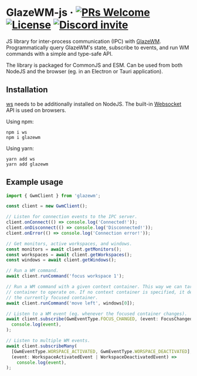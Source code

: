 # GlazeWM-js &middot; [![PRs Welcome](https://img.shields.io/badge/PRs-welcome-brightgreen.svg)](https://github.com/glazerdesktop/GlazeWM-js/pulls) [![License](https://img.shields.io/github/license/glazerdesktop/GlazeWM-js)](https://github.com/glazerdesktop/GlazeWM-js/blob/master/LICENSE.md) [![Discord invite](https://img.shields.io/discord/1041662798196908052.svg?logo=discord&colorB=7289DA)](https://discord.gg/ud6z3qjRvM)

JS library for inter-process communication (IPC) with [GlazeWM](https://github.com/glazerdesktop/GlazeWM). Programmatically query GlazeWM's state, subscribe to events, and run WM commands with a simple and type-safe API.

The library is packaged for CommonJS and ESM. Can be used from both NodeJS and the browser (eg. in an Electron or Tauri application).

## Installation

[ws](https://github.com/websockets/ws) needs to be additionally installed on NodeJS. The built-in [Websocket](https://developer.mozilla.org/en-US/docs/Web/API/WebSocket) API is used on browsers.

Using npm:

```shell
npm i ws
npm i glazewm
```

Using yarn:

```shell
yarn add ws
yarn add glazewm
```

## Example usage

```typescript
import { GwmClient } from 'glazewm';

const client = new GwmClient();

// Listen for connection events to the IPC server.
client.onConnect(() => console.log('Connected!'));
client.onDisconnect(() => console.log('Disconnected!'));
client.onError(() => console.log('Connection error!'));

// Get monitors, active workspaces, and windows.
const monitors = await client.getMonitors();
const workspaces = await client.getWorkspaces();
const windows = await client.getWindows();

// Run a WM command.
await client.runCommand('focus workspace 1');

// Run a WM command with a given context container. This way we can target the
// container to operate on. If no context container is specified, it defaults to
// the currently focused container.
await client.runCommand('move left', windows[0]);

// Listen to a WM event (eg. whenever the focused container changes).
await client.subscribe(GwmEventType.FOCUS_CHANGED, (event: FocusChangedEvent) =>
  console.log(event),
);

// Listen to multiple WM events.
await client.subscribeMany(
  [GwmEventType.WORSPACE_ACTIVATED, GwmEventType.WORSPACE_DEACTIVATED],
  (event: WorkspaceActivatedEvent | WorkspaceDeactivatedEvent) =>
    console.log(event),
);
```
